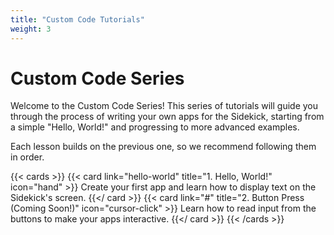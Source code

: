 ```yaml
---
title: "Custom Code Tutorials"
weight: 3
---
```


# Custom Code Series

Welcome to the Custom Code Series! This series of tutorials will guide you through the process of writing your own apps for the Sidekick, starting from a simple "Hello, World!" and progressing to more advanced examples.

Each lesson builds on the previous one, so we recommend following them in order.

{{< cards >}}
  {{< card link="hello-world" title="1. Hello, World!" icon="hand" >}}
    Create your first app and learn how to display text on the Sidekick's screen.
  {{</ card >}}
  {{< card link="#" title="2. Button Press (Coming Soon!)" icon="cursor-click" >}}
    Learn how to read input from the buttons to make your apps interactive.
  {{</ card >}}
{{< /cards >}}